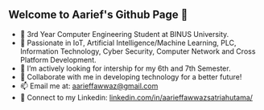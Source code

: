 ## Welcome to Aarief's Github Page 👋

- 🏫 3rd Year Computer Engineering Student at BINUS University.
- 🌱 Passionate in IoT, Artificial Intelligence/Machine Learning, PLC, Information Technology, Cyber Security, Computer Network and Cross Platform Development.
- 🤔 I’m actively looking for intership for my 6th and 7th Semester.
- 💬 Collaborate with me in developing technology for a better future!
- 📫 Email me at: aarieffawwaz@gmail.com
- 🧵 Connect to my Linkedin: [linkedin.com/in/aarieffawwazsatriahutama/]([url](https://www.linkedin.com/in/aarieffawwazsatriahutama/))

<!--
**aarieffawwaz/aarieffawwaz** is a ✨ _special_ ✨ repository because its `README.md` (this file) appears on your GitHub profile.

Here are some ideas to get you started:

- 🔭 I’m currently working on ...
- 🌱 I’m currently learning ...
- 👯 I’m looking to collaborate on ...
- 🤔 I’m looking for help with ...
- 💬 Ask me about ...
- 📫 How to reach me: ...
- 😄 Pronouns: ...
- ⚡ Fun fact: ...
-->
